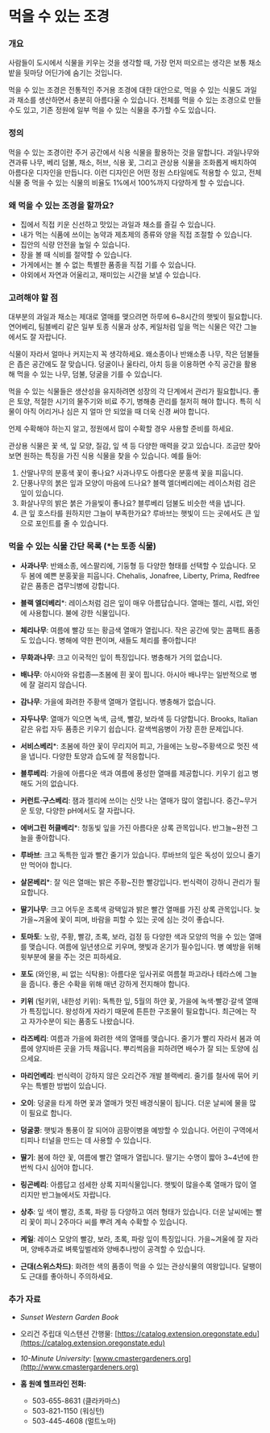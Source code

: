 # 먹을 수 있는 조경

### 개요

사람들이 도시에서 식물을 키우는 것을 생각할 때, 가장 먼저 떠오르는 생각은 보통 채소밭을 뒷마당 어딘가에 숨기는 것입니다.

먹을 수 있는 조경은 전통적인 주거용 조경에 대한 대안으로, 먹을 수 있는 식물도 과일과 채소를 생산하면서 충분히 아름다울 수 있습니다. 전체를 먹을 수 있는 조경으로 만들 수도 있고, 기존 정원에 일부 먹을 수 있는 식물을 추가할 수도 있습니다.

### 정의

먹을 수 있는 조경이란 주거 공간에서 식용 식물을 활용하는 것을 말합니다. 과일나무와 견과류 나무, 베리 덤불, 채소, 허브, 식용 꽃, 그리고 관상용 식물을 조화롭게 배치하여 아름다운 디자인을 만듭니다. 이런 디자인은 어떤 정원 스타일에도 적용할 수 있고, 전체 식물 중 먹을 수 있는 식물의 비율도 1%에서 100%까지 다양하게 할 수 있습니다.

### 왜 먹을 수 있는 조경을 할까요?

- 집에서 직접 키운 신선하고 맛있는 과일과 채소를 즐길 수 있습니다.
- 내가 먹는 식품에 쓰이는 농약과 제초제의 종류와 양을 직접 조절할 수 있습니다.
- 집안의 식량 안전을 높일 수 있습니다.
- 장을 볼 때 식비를 절약할 수 있습니다.
- 가게에서는 볼 수 없는 특별한 품종을 직접 기를 수 있습니다.
- 야외에서 자연과 어울리고, 재미있는 시간을 보낼 수 있습니다.

### 고려해야 할 점


대부분의 과일과 채소는 제대로 열매를 맺으려면 하루에 6~8시간의 햇빛이 필요합니다. 연어베리, 팀블베리 같은 일부 토종 식물과 상추, 케일처럼 잎을 먹는 식물은 약간 그늘에서도 잘 자랍니다.


식물이 자라서 얼마나 커지는지 꼭 생각하세요. 왜소종이나 반왜소종 나무, 작은 덤불들은 좁은 공간에도 잘 맞습니다. 덩굴이나 울타리, 아치 등을 이용하면 수직 공간을 활용해 먹을 수 있는 나무, 덤불, 덩굴을 기를 수 있습니다.


먹을 수 있는 식물들은 생산성을 유지하려면 성장의 각 단계에서 관리가 필요합니다. 좋은 토양, 적절한 시기의 물주기와 비료 주기, 병해충 관리를 철저히 해야 합니다. 특히 식물이 아직 어리거나 심은 지 얼마 안 되었을 때 더욱 신경 써야 합니다.


언제 수확해야 하는지 알고, 정원에서 많이 수확할 경우 사용할 준비를 하세요.


관상용 식물은 꽃 색, 잎 모양, 질감, 잎 색 등 다양한 매력을 갖고 있습니다. 조금만 찾아보면 원하는 특징을 가진 식용 식물을 찾을 수 있습니다. 예를 들어:

1. 산딸나무의 분홍색 꽃이 좋나요? 사과나무도 아름다운 분홍색 꽃을 피웁니다.
2. 단풍나무의 붉은 잎과 모양이 마음에 드나요? 블랙 엘더베리에는 레이스처럼 검은 잎이 있습니다.
3. 화살나무의 밝은 붉은 가을빛이 좋나요? 블루베리 덤불도 비슷한 색을 냅니다.
4. 큰 잎 호스타를 원하지만 그늘이 부족한가요? 루바브는 햇빛이 드는 곳에서도 큰 잎으로 포인트를 줄 수 있습니다.

### 먹을 수 있는 식물 간단 목록 (*는 토종 식물)


- **사과나무**: 반왜소종, 에스팔리에, 기둥형 등 다양한 형태를 선택할 수 있습니다. 모두 봄에 예쁜 분홍꽃을 피웁니다. Chehalis, Jonafree, Liberty, Prima, Redfree 같은 품종은 겹무늬병에 강합니다.
- **블랙 엘더베리***: 레이스처럼 검은 잎이 매우 아름답습니다. 열매는 젤리, 시럽, 와인에 사용합니다. 불에 강한 식물입니다.
- **체리나무**: 여름에 빨강 또는 황금색 열매가 열립니다. 작은 공간에 맞는 콤팩트 품종도 있습니다. 병해에 약한 편이며, 새들도 체리를 좋아합니다!
- **무화과나무**: 크고 이국적인 잎이 특징입니다. 병충해가 거의 없습니다.
- **배나무**: 아시아와 유럽종—초봄에 흰 꽃이 핍니다. 아시아 배나무는 일반적으로 병에 잘 걸리지 않습니다.
- **감나무**: 가을에 화려한 주황색 열매가 열립니다. 병충해가 없습니다.
- **자두나무**: 열매가 익으면 녹색, 금색, 빨강, 보라색 등 다양합니다. Brooks, Italian 같은 유럽 자두 품종은 키우기 쉽습니다. 갈색썩음병이 가장 흔한 문제입니다.
- **서비스베리***: 초봄에 하얀 꽃이 무리지어 피고, 가을에는 노랑~주황색으로 멋진 색을 냅니다. 다양한 토양과 습도에 잘 적응합니다.


- **블루베리**: 가을에 아름다운 색과 여름에 풍성한 열매를 제공합니다. 키우기 쉽고 병해도 거의 없습니다.
- **커런트·구스베리**: 잼과 젤리에 쓰이는 신맛 나는 열매가 많이 열립니다. 중간~무거운 토양, 다양한 pH에서도 잘 자랍니다.
- **에버그린 허클베리***: 청동빛 잎을 가진 아름다운 상록 관목입니다. 반그늘~완전 그늘을 좋아합니다.
- **루바브**: 크고 독특한 잎과 빨간 줄기가 있습니다. 루바브의 잎은 독성이 있으니 줄기만 먹어야 합니다.
- **살몬베리***: 잘 익은 열매는 밝은 주황~진한 빨강입니다. 번식력이 강하니 관리가 필요합니다.
- **딸기나무**: 크고 어두운 초록색 광택잎과 밝은 빨간 열매를 가진 상록 관목입니다. 늦가을~겨울에 꽃이 피며, 바람을 피할 수 있는 곳에 심는 것이 좋습니다.
- **토마토**: 노랑, 주황, 빨강, 초록, 보라, 검정 등 다양한 색과 모양의 먹을 수 있는 열매를 맺습니다. 여름에 일년생으로 키우며, 햇빛과 온기가 필수입니다. 병 예방을 위해 윗부분에 물을 주는 것은 피하세요.


- **포도** (와인용, 씨 없는 식탁용): 아름다운 잎사귀로 여름철 파고라나 테라스에 그늘을 줍니다. 좋은 수확을 위해 매년 강하게 전지해야 합니다.
- **키위** (털키위, 내한성 키위): 독특한 잎, 5월의 하얀 꽃, 가을에 녹색·빨강·갈색 열매가 특징입니다. 왕성하게 자라기 때문에 튼튼한 구조물이 필요합니다. 최근에는 작고 자가수분이 되는 품종도 나왔습니다.
- **라즈베리**: 여름과 가을에 화려한 색의 열매를 맺습니다. 줄기가 빨리 자라서 봄과 여름에 양지바른 곳을 가득 채웁니다. 뿌리썩음을 피하려면 배수가 잘 되는 토양에 심으세요.
- **마리언베리**: 번식력이 강하지 않은 오리건주 개발 블랙베리. 줄기를 철사에 묶어 키우는 특별한 방법이 있습니다.
- **오이**: 덩굴을 타게 하면 꽃과 열매가 멋진 배경식물이 됩니다. 더운 날씨에 물을 많이 필요로 합니다.
- **덩굴콩**: 햇빛과 통풍이 잘 되어야 곰팡이병을 예방할 수 있습니다. 어린이 구역에서 티피나 터널을 만드는 데 사용할 수 있습니다.


- **딸기**: 봄에 하얀 꽃, 여름에 빨간 열매가 열립니다. 딸기는 수명이 짧아 3~4년에 한 번씩 다시 심어야 합니다.
- **링곤베리**: 아름답고 섬세한 상록 지피식물입니다. 햇빛이 많을수록 열매가 많이 열리지만 반그늘에서도 자랍니다.
- **상추**: 잎 색이 빨강, 초록, 파랑 등 다양하고 여러 형태가 있습니다. 더운 날씨에는 빨리 꽃이 피니 2주마다 씨를 뿌려 계속 수확할 수 있습니다.
- **케일**: 레이스 모양의 빨강, 보라, 초록, 파랑 잎이 특징입니다. 가을~겨울에 잘 자라며, 양배추과로 벼룩잎벌레와 양배추나방이 공격할 수 있습니다.
- **근대(스위스차드)**: 화려한 색의 품종이 먹을 수 있는 관상식물의 여왕입니다. 달팽이도 근대를 좋아하니 주의하세요.

### 추가 자료


- *Sunset Western Garden Book*
- 오리건 주립대 익스텐션 간행물: [https://catalog.extension.oregonstate.edu](https://catalog.extension.oregonstate.edu)
- *10-Minute University*: [www.cmastergardeners.org](http://www.cmastergardeners.org)


- **홈 원예 헬프라인 전화:**
  - 503-655-8631 (클라카마스)
  - 503-821-1150 (워싱턴)
  - 503-445-4608 (멀트노마)
